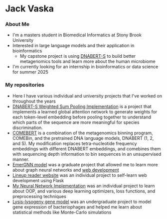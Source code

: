 # Jack Vaska
### About Me
- I'm a masters student in Biomedical Informatics at Stony Brook University
- Interested in large language models and their application in bioinformatics
  - My capstone project is using [DNABERT-S](https://arxiv.org/abs/2402.08777) to build better metagenomics tools and learn more about the human microbiome
- I'm currently looking for an internship in bioinformatics or data science for summer 2025

### My repositories
- Here I have various individual and university projects that I've worked on throughout the years
- [DNABERT-S Weighted Sum Pooling Implementation](https://github.com/jaaxk/DNABERT_SM) is a project that implements a learned global attention network to generate weights for each token-level embedding before pooling together to understand which parts of the sequence are more meaningful for species discrimination.
- [COMEBERT](https://github.com/jaaxk/COMEBin-DNABERT2) is a combination of the metagenomics binning program, COMEBin, and the pretrained DNA language models, DNABERT (1, 2, and S). My modification replaces tetra-nucleotide frequency embeddings with different DNABERT embeddings, and comebines them with sequencing depth information to bin sequences in an unsupervised manner.
- [EmerGNN model](https://github.com/jaaxk/EmerGNN-model) was a graduate project that allowed me to learn more about graph neural networks and [web development](https://github.com/Orbin-Ahmed/EmergnnWebUI)
- [Lineup reader website](https://github.com/jaaxk/Lineup-Reader-Website) was an individual project to self-learn web development using Flask
- [My Neural Network Implementation](https://github.com/jaaxk/My-Neural-Network-Implementation) was an individual project to learn about OOP, and various deep learning optimizers, loss functions, and preprocessing techniques
- [Lysis-lysogeny gene model](https://github.com/jaaxk/Lysis-Lysogeny-Stochastic-Model) was an undergraduate project to model gene expression of bacteriophages and helped me learn about statistical methods like Monte-Carlo simulations
